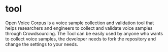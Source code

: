 # tool
Open Voice Corpus is a voice sample collection and validation tool that helps researchers and engineers to collect and validate voice samples through Crowdsourcing. The Tool can be easily used by anyone who wants to collect voice samples, the developer needs to fork the repository and change the settings to your needs.
